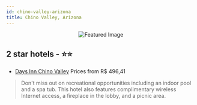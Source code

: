 ```yaml
---
id: chino-valley-arizona
title: Chino Valley, Arizona
---
```


<center><img src="https://i.travelapi.com/hotels/3000000/2810000/2803700/2803639/0b4598d1_z.jpg" alt="Featured Image" /></center>


##  2 star hotels - ⭐️⭐️

-    [Days Inn Chino Valley](https://us.hurb.com/hotels/chino-valley/days-inn-chino-valley-JNP-JP153434?cmp=18055) Prices from R$ 496,41
   > Don't miss out on recreational opportunities including an indoor pool and a spa tub. This hotel also features complimentary wireless Internet access, a fireplace in the lobby, and a picnic area.
